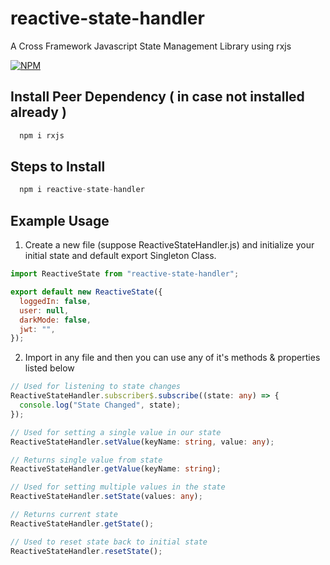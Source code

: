 # reactive-state-handler

A Cross Framework Javascript State Management Library using rxjs

[![NPM](https://nodei.co/npm/reactive-state-handler.png?downloads=true)](https://nodei.co/npm/reactive-state-handler/)

## Install Peer Dependency ( in case not installed already )

```javascript
  npm i rxjs
```

## Steps to Install

```javascript
  npm i reactive-state-handler
```

## Example Usage

1. Create a new file (suppose ReactiveStateHandler.js) and initialize your initial state and default export Singleton Class.

```javascript
import ReactiveState from "reactive-state-handler";

export default new ReactiveState({
  loggedIn: false,
  user: null,
  darkMode: false,
  jwt: "",
});
```

2. Import in any file and then you can use any of it's methods & properties listed below

```typescript
// Used for listening to state changes
ReactiveStateHandler.subscriber$.subscribe((state: any) => {
  console.log("State Changed", state);
});

// Used for setting a single value in our state
ReactiveStateHandler.setValue(keyName: string, value: any);

// Returns single value from state
ReactiveStateHandler.getValue(keyName: string);

// Used for setting multiple values in the state
ReactiveStateHandler.setState(values: any);

// Returns current state
ReactiveStateHandler.getState();

// Used to reset state back to initial state
ReactiveStateHandler.resetState();
```
